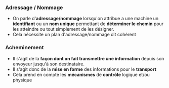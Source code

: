 ### Adressage / Nommage

- On parle d'**adressage/nommage** lorsqu'on attribue a une machine un **identifiant** ou un **nom unique** permettant de **déterminer le chemin** pour les atteindre ou tout simplement de les désigner.
- Cela nécessite un plan d'adressage/nommage dit cohérent

### Acheminement

- Il s'agit de la **façon dont on fait transmettre une information** depuis son envoyeur jusqu'à son destinataire.
- Il s'agit donc de la **mise en forme** des informations pour le **transport**
- Cela prend en compte les **mécanismes** de **contrôle** logique et/ou physique
